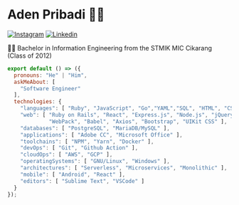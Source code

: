 # Aden Pribadi 👨‍💻

[![Instagram](https://img.shields.io/badge/-Instagram-red?style=flat-square&logo=instagram&logoColor=white&link=https://www.instagram.com/adenfribadi/)](https://www.instagram.com/adenfribadi/)
[![Linkedin](https://img.shields.io/badge/-LinkedIn-222222?style=flat-square&logo=Linkedin&logoColor=white&link=https://www.linkedin.com/in/aden-pribadi/)](https://www.linkedin.com/in/aden-pribadi/)

👨‍🎓 Bachelor in Information Engineering from the STMIK MIC Cikarang (Class of 2012) 

```js
export default () => ({
  pronouns: "He" | "Him",
  askMeAbout: [
    "Software Engineer"
  ],
  technologies: {
    "languages": [ "Ruby", "JavaScript", "Go","YAML","SQL", "HTML", "CSS" ],
    "web": [ "Ruby on Rails", "React", "Express.js", "Node.js", "jQuery", 
             "WebPack", "Babel", "Axios", "Bootstrap", "UIKit CSS" ],
    "databases": [ "PostgreSQL", "MariaDB/MySQL" ],
    "applications": [ "Adobe CC", "Microsoft Office" ],
    "toolchains": [ "NPM", "Yarn", "Docker" ],
    "devOps": [ "Git", "Github Action" ],
    "cloudOps": [ "AWS", "GCP" ],
    "operatingSystems": [ "GNU/Linux", "Windows" ],
    "architectures": [ "Serverless", "Microservices", "Monolithic" ],
    "mobile": [ "Android", "React" ],
    "editors": [ "Sublime Text", "VSCode" ]
  }
});
```
